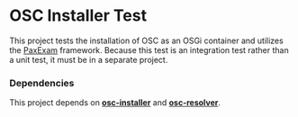 # OSC Installer Test

This project tests the installation of OSC as an OSGi container and utilizes the [PaxExam](https://ops4j1.jira.com/wiki/display/PAXEXAM4/Pax+Exam ) framework. Because this test is an integration test rather than a unit test, it must be in a separate project. 

### Dependencies
This project depends on [**osc-installer**](../osc-installer) and [**osc-resolver**](../osc-resolver).
